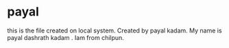 # payal
 this is the file created on local system.
Created by payal kadam.
My name is payal dashrath kadam .
Iam from chilpun.
